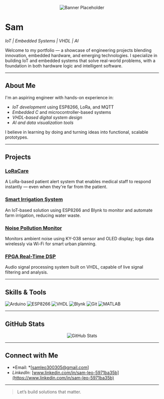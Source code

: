 <!-- Banner -->
<p align="center">
  <img src="https://via.placeholder.com/1280x300?text=Sam+GitHub+Banner" alt="Banner Placeholder" />
</p>

# Sam

*IoT | Embedded Systems | VHDL | AI*

Welcome to my portfolio — a showcase of engineering projects blending innovation, embedded hardware, and emerging technologies. I specialize in building IoT and embedded systems that solve real-world problems, with a foundation in both hardware logic and intelligent software.

---

## About Me

I'm an aspiring engineer with hands-on experience in:
- *IoT development* using ESP8266, LoRa, and MQTT
- *Embedded C* and microcontroller-based systems
- *VHDL-based digital system design*
- *AI and data visualization tools*

I believe in learning by doing and turning ideas into functional, scalable prototypes.

---

## Projects

### [LoRaCare](https://github.com/1amSam-dev/LoRaCare)
A LoRa-based patient alert system that enables medical staff to respond instantly — even when they're far from the patient.

### [Smart Irrigation System](https://github.com/1amSam-dev/Smart-Irrigation)
An IoT-based solution using ESP8266 and Blynk to monitor and automate farm irrigation, reducing water waste.

### [Noise Pollution Monitor](https://github.com/1amSam-dev/NoisePollutionMonitor)
Monitors ambient noise using KY-038 sensor and OLED display; logs data wirelessly via Wi-Fi for smart urban planning.

### [FPGA Real-Time DSP](https://github.com/1amSam-dev/FPGA-DSP)
Audio signal processing system built on VHDL, capable of live signal filtering and analysis.

---

## Skills & Tools

![Arduino](https://img.shields.io/badge/Arduino-00979D?style=flat&logo=arduino&logoColor=white)
![ESP8266](https://img.shields.io/badge/ESP8266-black?style=flat&logo=esphome&logoColor=white)
![VHDL](https://img.shields.io/badge/VHDL-blueviolet?style=flat)
![Blynk](https://img.shields.io/badge/Blynk-green?style=flat&logo=blynk&logoColor=white)
![Git](https://img.shields.io/badge/Git-F05032?style=flat&logo=git&logoColor=white)
![MATLAB](https://img.shields.io/badge/MATLAB-orange?style=flat&logo=mathworks)

---

## GitHub Stats

<p align="center">
  <img src="https://github-readme-stats.vercel.app/api?username=iamSam-dev&show_icons=true&theme=default" alt="GitHub Stats" />
</p>

---

## Connect with Me

- *Email: *[samleo300305@gmail.com]  
- *LinkedIn*: [www.linkedin.com/in/sam-leo-5971ba35b](https://www.linkedin.com/in/sam-leo-5971ba35b)

---

> Let’s build solutions that matter.

